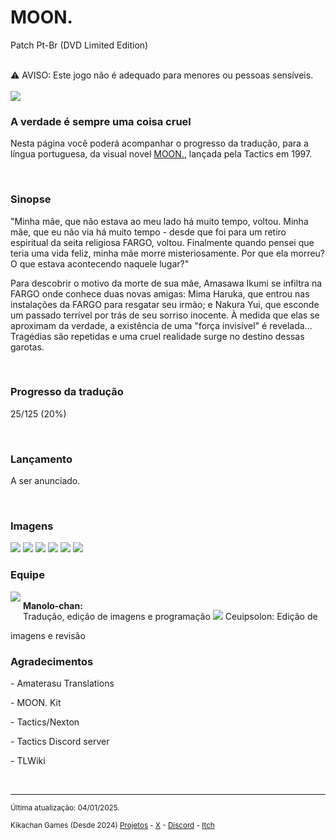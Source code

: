 <h1>MOON.</h1>
<p>Patch Pt-Br (DVD Limited Edition)</p>
<br/>
⚠️ AVISO: Este jogo não é adequado para menores ou pessoas sensíveis.
<br/>
<br/>
<img src="https://kikachangames.github.io/moon/cover_moon.jpg">
<br/>

<h3>A verdade é sempre uma coisa cruel</h3>
<p>Nesta página você poderá acompanhar o progresso da tradução, para a língua portuguesa, da visual novel <a href="https://vndb.org/v15" target="_blank">MOON.</a>, lançada pela Tactics em 1997.</p>
<br/>

<h3>Sinopse</h3>
<p>"Minha mãe, que não estava ao meu lado há muito tempo, voltou. Minha mãe, que eu não via há muito tempo - desde que foi para um retiro espiritual da seita religiosa FARGO, voltou. Finalmente quando pensei que teria uma vida feliz, minha mãe morre misteriosamente. Por que ela morreu? O que estava acontecendo naquele lugar?"</p>

<p>Para descobrir o motivo da morte de sua mãe, Amasawa Ikumi se infiltra na FARGO onde conhece duas novas amigas: Mima Haruka, que entrou nas instalações da FARGO para resgatar seu irmão; e Nakura Yui, que esconde um passado terrível por trás de seu sorriso inocente. À medida que elas se aproximam da verdade, a existência de uma "força invisível" é revelada... Tragédias são repetidas e uma cruel realidade surge no destino dessas garotas.</p>
<br/>

<h3>Progresso da tradução</h3>
<p>25/125 (20%)</p>
<br/>
  
<h3>Lançamento</h3>
<p>A ser anunciado.</p>
<br/>

<h3>Imagens</h3>
<img src="https://kikachangames.github.io/moon/00.png">
<img src="https://kikachangames.github.io/moon/01.png">
<img src="https://kikachangames.github.io/moon/02.png">
<img src="https://kikachangames.github.io/moon/03.png">
<img src="https://kikachangames.github.io/moon/04.png">
<img src="https://kikachangames.github.io/moon/05.png">
<br/>

<h3>Equipe</h3>
<div style="display:inline-block;vertical-align:top;">
<img src="https://kikachangames.github.io/air/manolo.png">
</div>
<div style="display:inline-block;">
<p><b>Manolo-chan:</b><br/>Tradução, edição de imagens e programação</p>
</div>

<img src="https://kikachangames.github.io/air/ceuipsolon.png">
<b></b>Ceuipsolon:</b> Edição de imagens e revisão
<br/>

<h3>Agradecimentos</h3>
<p>- Amaterasu Translations</p>
<p>- MOON. Kit</p>
<p>- Tactics/Nexton</p>
<p>- Tactics Discord server</p>
<p>- TLWiki</p>
<br/>

<hr>
<p><small>Última atualização: 04/01/2025.</small></p>
<p><small>Kikachan Games (Desde 2024) <a href="https://kikachangames.github.io/projetos/">Projetos</a> - <a href="https://twitter.com/kikachangames/" target="_blank">X</a> - <a href="https://discord.gg/jsm8yKtu2E" target="_blank">Discord</a> - <a href="https://kikachan-games.itch.io/" target="_blank">Itch</a></small></p>
